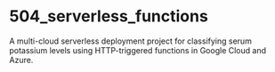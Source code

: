 # 504_serverless_functions
A multi-cloud serverless deployment project for classifying serum potassium levels using HTTP-triggered functions in Google Cloud and Azure.
